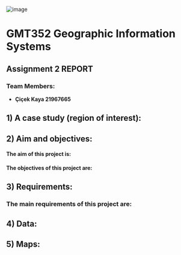![image](https://user-images.githubusercontent.com/120742302/228538613-fe90ac95-443e-4efc-be87-84007dc29b19.png)

# GMT352 Geographic Information Systems 

## Assignment 2 REPORT

### Team Members:
- **Çiçek Kaya 21967665** 



## 1) A case study (region of interest): 
### 


## 2) Aim and objectives:
#### The aim of this project is:


#### The objectives of this project are:



## 3) Requirements:
### The main requirements of this project are:


## 4) Data:



## 5) Maps:




